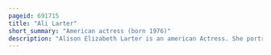 ```yaml
---
pageid: 691715
title: "Ali Larter"
short_summary: "American actress (born 1976)"
description: "Alison Elizabeth Larter is an american Actress. She portrayed fictional Model allegra Coleman in a 1996 Esquire Magazine Hoax and took guest Roles in various Television Shows in the 1990s. She made her Film Debut in Varsity Blues which was followed by the Horror Film House on haunted Hill. Her Role as clear Rivers in the first two Films of the Final Destination Franchise earned her a Reputation as a Scream Queen."
---
```

